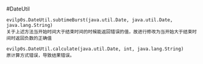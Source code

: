 #DateUtil

    
    evilp0s.DateUtil.subtimeBurst(java.util.Date, java.util.Date, java.lang.String)
    关于上述方法当开始时间大于结束时间的时候能返回错误的值，故进行修改为当开始大于结束时间时返回负数的正确值
    
    evilp0s.DateUtil.calculate(java.util.Date, int, java.lang.String)
    原计算方式错误，导致结果错误。
    